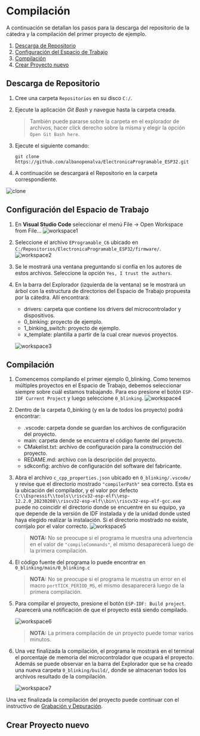 # Compilación 

A continuación se detallan los pasos para la descarga del repositorio de la cátedra y la compilación del primer proyecto de ejemplo.

1. [Descarga de Repositorio](#Descarga-de-Repositorio)
2. [Configuración del Espacio de Trabajo](#Configuración-del-Espacio-de-Trabajo)
3. [Compilación](#Compilación)
4. [Crear Proyecto nuevo](#Crear-Proyecto-nuevo)

## Descarga de Repositorio

1. Cree una carpeta `Repositorios` en su disco `C:/`.

2. Ejecute la aplicación *Git Bash* y navegue hasta la carpeta creada.
    > También puede pararse sobre la carpeta en el explorador de archivos, hacer click derecho sobre la misma y elegir la opción `Open Git Bash here`.

3. Ejecute el siguiente comando: 
    ```
    git clone https://github.com/albanopenalva/ElectronicaProgramable_ESP32.git
    ```

4. A continuación se descargará el Repositorio en la carpeta correspondiente.

![clone](./imágenes/clone.png)

## Configuración del Espacio de Trabajo

1. En **Visual Studio Code** seleccionar el menú File -> Open Workspace from File...
    ![workspace1](./imágenes/workspace1.png)

2. Seleccione el archivo `EProgramable_C6` ubicado en `C:/Repositorios/ElectronicaProgramable_ESP32/firmware/`.
    ![workspace2](./imágenes/workspace2.png)

3. Se le mostrará una ventana preguntando si confía en los autores de estos archivos. Seleccione la opción `Yes, I trust the authors`.

4. En la barra del Explorador (izquierda de la ventana) se le mostrará un árbol con la estructura de directorios del Espacio de Trabajo propuesta por la cátedra. Allí encontrará:
    - drivers: carpeta que contiene los drivers del microcontrolador y dispositivos.
    - 0_binking: proyecto de ejemplo.
    - 1_binking_switch: proyecto de ejemplo.
    - x_template: plantilla a partir de la cual crear nuevos proyectos.
   
    ![workspace3](./imágenes/workspace3.png)

## Compilación

1. Comencemos compilando el primer ejemplo 0_blinking. 
Como tenemos múltiples proyectos en el Espacio de Trabajo, debemos seleccionar siempre sobre cuál estamos trabajando.
Para eso presione el botón `ESP-IDF Current Project` y luego seleccione `0_blinking`.
    ![workspace4](./imágenes/workspace4.png)

2. Dentro de la carpeta 0_binking (y en la de todos los proyecto) podrá encontrar:
    - .vscode: carpeta donde se guardan los archivos de configuración del proyecto.
    - main: carpeta dende se encuentra el código fuente del proyecto.
    - CMakelist.txt: archivo de configuración para la construcción del proyecto.
    - REDAME.md: archivo con la descripción del proyecto.
    - sdkconfig: archivo de configuración del software del fabricante.
   
3. Abra el archivo `c_cpp_properties.json` ubicado en `0_blinking/.vscode/` y revise que el directorio mostrado `"compilerPath"` sea correcto. 
Esta es la ubicación del compilador, y el valor por defecto `C:\\Espressif\\tools\\riscv32-esp-elf\\esp-12.2.0_20230208\\riscv32-esp-elf\\bin\\riscv32-esp-elf-gcc.exe` puede no coincidir el directorio donde se encuentre en su equipo, 
ya que depende de la versión de IDF instalada y de la unidad donde usted haya elegido realizar la instalación.
Si el directorio mostrado no existe, corrijalo por el valor correcto.
    ![workspace5](./imágenes/workspace5.png)

    > **NOTA:** No se preocupe si el programa le muestra una advertencia en el valor de `"compileCommands"`, el mismo desaparecerá luego de la primera compilación.

4. El código fuente del programa lo puede encontrar en `0_blinking/main/0_blinking.c`

    > **NOTA:** No se preocupe si el programa le muestra un error en el macro `portTICK_PERIOD_MS`, el mismo desaparecerá luego de la primera compilación.

5. Para compilar el proyecto, presione el botón `ESP-IDF: Build project`. Aparecerá una notificación de que el proyecto está siendo compilado.

    ![workspace6](./imágenes/workspace6.png)
	> **NOTA:** La primera compilación de un proyecto puede tomar varios minutos.
	
6. Una vez finalizada la compilación, el programa le mostrará en el terminal el porcentaje de memoria del microcontrolador que ocupará el proyecto.
Además se puede observar en la barra del Explorador que se ha creado una nueva carpeta `0_blinking/build/`, donde se almacenan todos los archivos resultado de la compilación.
    
	![workspace7](./imágenes/workspace7.png)
	
Una vez finalizada la compilación del proyecto puede continuar con el instructivo de [Grabación y Depuración](./depuración.md).

## Crear Proyecto nuevo
